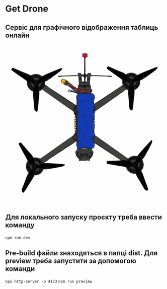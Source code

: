# Get Drone

## Сервіс для графічного відображення таблиць онлайн

![Local Image](./src/assets/logo.JPG)

## Для локального запуску проєкту треба ввести команду

`npm run dev`

## Pre-build файли знаходяться в папці dist. Для preview треба запустити за допомогою команди

`npx http-server -p 4173` `npm run preview`
